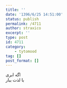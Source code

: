 ```yaml
---
title: ''
date: '1396/6/25 14:51:00'
status: publish
permalink: /4711
author: straxico
excerpt: ''
type: post
id: 4711
category:
    - tytomood
tag: []
post_format: []
---
```

اگه ابری  
با لذت ببار